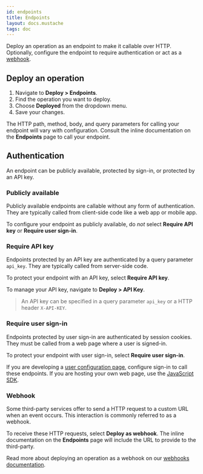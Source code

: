 ```yaml
---
id: endpoints
title: Endpoints
layout: docs.mustache
tags: doc
---
```


Deploy an operation as an endpoint to make it callable over HTTP. Optionally, configure the endpoint to require authentication or act as a [webhook](/docs/building/webhooks/).

## Deploy an operation

1. Navigate to **Deploy &gt; Endpoints**.
2. Find the operation you want to deploy.
3. Choose **Deployed** from the dropdown menu.
4. Save your changes.

The HTTP path, method, body, and query parameters for calling your endpoint will vary with configuration. Consult the inline documentation on the **Endpoints** page to call your endpoint.

## Authentication

An endpoint can be publicly available, protected by sign-in, or protected by an API key.

### Publicly available

Publicly available endpoints are callable without any form of authentication. They are typically called from client-side code like a web app or mobile app.

To configure your endpoint as publicly available, do _not_ select **Require API key** or **Require user sign-in**.

### Require API key

Endpoints protected by an API key are authenticated by a query parameter `api_key`. They are typically called from server-side code.

To protect your endpoint with an API key, select **Require API key**.

To manage your API key, navigate to **Deploy &gt; API Key**.

> An API key can be specified in a query parameter `api_key` or a HTTP header `X-API-KEY`.

### Require user sign-in

Endpoints protected by user sign-in are authenticated by session cookies. They must be called from a web page where a user is signed-in.

To protect your endpoint with user sign-in, select **Require user sign-in**.

If you are developing a [user configuration page](/docs/building/user-config), configure sign-in to call these endpoints. If you are hosting your own web page, use the [JavaScript SDK](/docs/building/js-sdk).

### Webhook

Some third-party services offer to send a HTTP request to a custom URL when an event occurs. This interaction is commonly referred to as a webhook.

To receive these HTTP requests, select **Deploy as webhook**. The inline documentation on the **Endpoints** page will include the URL to provide to the third-party.

Read more about deploying an operation as a webhook on our [webhooks documentation](/docs/building/webhooks).
